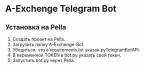 # A-Exchenge Telegram Bot

## Установка на Pella
1. Создать проект на Pella.
2. Загрузить папку A-Exchenge-Bot.
3. Убедиться, что в requirements.txt указан pyTelegramBotAPI.
4. В переменной TOKEN в bot.py указать свой токен.
5. Запустить bot.py через Pella.
